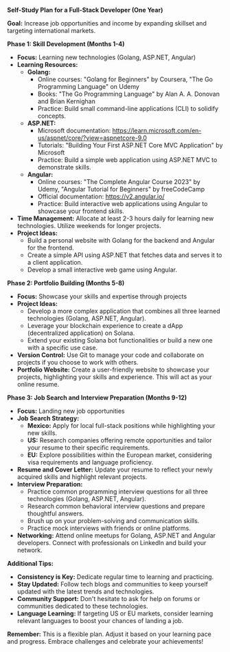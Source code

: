 **Self-Study Plan for a Full-Stack Developer (One Year)**

**Goal:** Increase job opportunities and income by expanding skillset and targeting international markets.

**Phase 1: Skill Development (Months 1-4)**

* **Focus:** Learning new technologies (Golang, ASP.NET, Angular)
* **Learning Resources:**
    * **Golang:**
        * Online courses: "Golang for Beginners" by Coursera, "The Go Programming Language" on Udemy
        * Books: "The Go Programming Language" by Alan A. A. Donovan and Brian Kernighan
        * Practice: Build small command-line applications (CLI) to solidify concepts.
    * **ASP.NET:**
        * Microsoft documentation: https://learn.microsoft.com/en-us/aspnet/core/?view=aspnetcore-9.0
        * Tutorials: "Building Your First ASP.NET Core MVC Application" by Microsoft
        * Practice: Build a simple web application using ASP.NET MVC to demonstrate skills.
    * **Angular:**
        * Online courses: "The Complete Angular Course 2023" by Udemy, "Angular Tutorial for Beginners" by freeCodeCamp
        * Official documentation: https://v2.angular.io/
        * Practice: Build interactive web applications using Angular to showcase your frontend skills. 
* **Time Management:** Allocate at least 2-3 hours daily for learning new technologies. Utilize weekends for longer projects.
* **Project Ideas:**
    *  Build a personal website with Golang for the backend and Angular for the frontend. 
    * Create a simple API using ASP.NET that fetches data and serves it to a client application.
    * Develop a small interactive web game using Angular.

**Phase 2: Portfolio Building (Months 5-8)**

* **Focus:** Showcase your skills and expertise through projects
* **Project Ideas:**
    * Develop a more complex application that combines all three learned technologies (Golang, ASP.NET, Angular). 
    * Leverage your blockchain experience to create a dApp (decentralized application) on Solana.
    * Extend your existing Solana bot functionalities or build a new one with a specific use case.
* **Version Control:** Use Git to manage your code and collaborate on projects if you choose to work with others. 
* **Portfolio Website:** Create a user-friendly website to showcase your projects, highlighting your skills and experience. This will act as your online resume.

**Phase 3: Job Search and Interview Preparation (Months 9-12)**

* **Focus:** Landing new job opportunities
* **Job Search Strategy:**
    * **Mexico:** Apply for local full-stack positions while highlighting your new skills. 
    * **US:** Research companies offering remote opportunities and tailor your resume to their specific requirements.
    * **EU:** Explore possibilities within the European market, considering visa requirements and language proficiency.
* **Resume and Cover Letter:** Update your resume to reflect your newly acquired skills and highlight relevant projects. 
* **Interview Preparation:**
    * Practice common programming interview questions for all three technologies (Golang, ASP.NET, Angular).
    * Research common behavioral interview questions and prepare thoughtful answers.
    * Brush up on your problem-solving and communication skills. 
    * Practice mock interviews with friends or online platforms.
* **Networking:** Attend online meetups for Golang, ASP.NET and Angular developers. Connect with professionals on LinkedIn and build your network.

**Additional Tips:**

* **Consistency is Key:** Dedicate regular time to learning and practicing. 
* **Stay Updated:** Follow tech blogs and communities to keep yourself updated with the latest trends and technologies.
* **Community Support:** Don't hesitate to ask for help on forums or communities dedicated to these technologies.
* **Language Learning:** If targeting US or EU markets, consider learning relevant languages to boost your chances of landing a job.

**Remember:** This is a flexible plan. Adjust it based on your learning pace and progress. Embrace challenges and celebrate your achievements!
